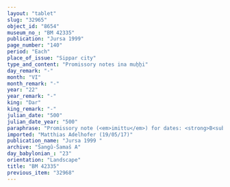 ```yaml
---
layout: "tablet"
slug: "32965"
object_id: "8654"
museum_no_: "BM 42335"
publication: "Jursa 1999"
page_number: "140"
period: "Each"
place_of_issue: "Sippar city"
type_and_content: "Promissory notes ina muẖẖi"
day_remark: "-"
month: "VI"
month_remark: "-"
year: "22"
year_remark: "-"
king: "Dar"
king_remark: "-"
julian_date: "500"
julian_date_year: "500"
paraphrase: "Promissory note (<em>imittu</em>) for dates: <strong>B<sub>1</sub></strong> and <strong>B<sub>2</sub></strong> owe <strong>A</strong> 130 kor (23400 l) of dates, impost (<em>imittu</em>) of a field in Til-gubbi. They are to pay it all in Arahsamna (VIII) in the <em>ma&scaron;īhu</em>-measure of 0;1 kor (c. 36 l), in addition to palm-leaf baskets (<em>tuhallu</em>), date baskets (<em>gip&ucirc;</em>) and loads of palm-frond ribs (<em>huṣābu</em>). 4 witnesses and the scribe (= <strong>B<sub>1</sub></strong>).<br /> &nbsp;<br /> <strong>A</strong> = Nidintu-Marduk/&Scaron;ama&scaron;-&scaron;umu-lī&scaron;ir//Ileˀˀi-Marduk; <strong>B<sub>1</sub></strong>&nbsp;= Nidintu/Nab&ucirc;-aplu-iddin//Dēk&ucirc;; <strong>B<sub>2</sub></strong> = Nab&ucirc;-rēˀ&ucirc;&scaron;unu/Nergal-aplu-iddin<br /> &nbsp;"
imported: "Matthias Adelhofer (19/05/17)"
publication_name: "Jursa 1999 "
archive: "Šangû-Šamaš A"
day_babylonian_: "23"
orientation: "Landscape"
title: "BM 42335"
previous_item: "32968"
---
```

